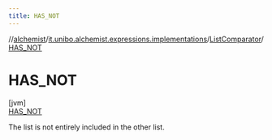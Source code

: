 ```yaml
---
title: HAS_NOT
---
```

//[alchemist](../../../../index.html)/[it.unibo.alchemist.expressions.implementations](../../index.html)/[ListComparator](../index.html)/[HAS_NOT](index.html)



# HAS_NOT



[jvm]\
[HAS_NOT](index.html)



The list is not entirely included in the other list.


